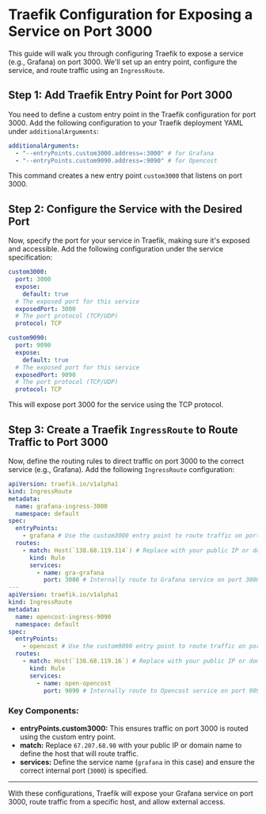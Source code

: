 # Traefik Configuration for Exposing a Service on Port 3000

This guide will walk you through configuring Traefik to expose a service (e.g., Grafana) on port 3000. We'll set up an entry point, configure the service, and route traffic using an `IngressRoute`.

## Step 1: Add Traefik Entry Point for Port 3000

You need to define a custom entry point in the Traefik configuration for port 3000. Add the following configuration to your Traefik deployment YAML under `additionalArguments`:

```yaml
additionalArguments:
  - "--entryPoints.custom3000.address=:3000" # for Grafana
  - "--entryPoints.custom9090.address=:9090" # for Opencost
```

This command creates a new entry point `custom3000` that listens on port 3000.

## Step 2: Configure the Service with the Desired Port

Now, specify the port for your service in Traefik, making sure it's exposed and accessible. Add the following configuration under the service specification:

```yaml
custom3000:
  port: 3000
  expose:
    default: true
  # The exposed port for this service
  exposedPort: 3000
  # The port protocol (TCP/UDP)
  protocol: TCP

custom9090:
  port: 9090
  expose:
    default: true
  # The exposed port for this service
  exposedPort: 9090
  # The port protocol (TCP/UDP)
  protocol: TCP
```

This will expose port 3000 for the service using the TCP protocol.

## Step 3: Create a Traefik `IngressRoute` to Route Traffic to Port 3000

Now, define the routing rules to direct traffic on port 3000 to the correct service (e.g., Grafana). Add the following `IngressRoute` configuration:

```yaml
apiVersion: traefik.io/v1alpha1
kind: IngressRoute
metadata:
  name: grafana-ingress-3000
  namespace: default
spec:
  entryPoints:
    - grafana # Use the custom3000 entry point to route traffic on port 3000
  routes:
    - match: Host(`138.68.119.114`) # Replace with your public IP or domain
      kind: Rule
      services:
        - name: gra-grafana
          port: 3000 # Internally route to Grafana service on port 3000
---
apiVersion: traefik.io/v1alpha1
kind: IngressRoute
metadata:
  name: opencost-ingress-9090
  namespace: default
spec:
  entryPoints:
    - opencost # Use the custom9090 entry point to route traffic on port 9090
  routes:
    - match: Host(`138.68.119.16`) # Replace with your public IP or domain
      kind: Rule
      services:
        - name: open-opencost
          port: 9090 # Internally route to Opencost service on port 9090
```

### Key Components:

- **entryPoints.custom3000:** This ensures traffic on port 3000 is routed using the custom entry point.
- **match:** Replace `67.207.68.98` with your public IP or domain name to define the host that will route traffic.
- **services:** Define the service name (`grafana` in this case) and ensure the correct internal port (`3000`) is specified.

---

With these configurations, Traefik will expose your Grafana service on port 3000, route traffic from a specific host, and allow external access.

